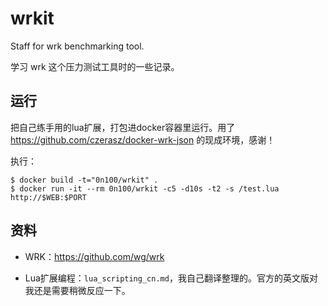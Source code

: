 # wrkit
Staff for wrk benchmarking tool.

学习 wrk 这个压力测试工具时的一些记录。

## 运行

把自己练手用的lua扩展，打包进docker容器里运行。用了 https://github.com/czerasz/docker-wrk-json 的现成环境，感谢！

执行：

```
$ docker build -t="0n100/wrkit" .
$ docker run -it --rm 0n100/wrkit -c5 -d10s -t2 -s /test.lua http://$WEB:$PORT
```

## 资料

- WRK：https://github.com/wg/wrk

- Lua扩展编程：`lua_scripting_cn.md`，我自己翻译整理的。官方的英文版对我还是需要稍微反应一下。

